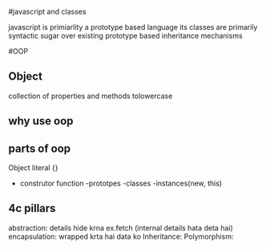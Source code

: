 #javascript and classes

javascript is primiarlity a prototype based language
its classes are primarily syntactic sugar over existing prototype based inheritance mechanisms

#OOP


## Object
collection of properties and methods
tolowercase

## why use oop

## parts of oop
 
Object literal {}
- construtor function
-prototpes
-classes
-instances(new, this)

## 4c pillars
abstraction: details hide krna ex.fetch (internal details hata deta hai)
encapsulation: wrapped krta hai data ko
Inheritance:
Polymorphism: 

